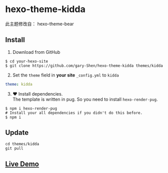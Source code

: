 # hexo-theme-kidda

此主题修改自： hexo-theme-bear

## Install

1. Download from GitHub
```shell
$ cd your-hexo-site
$ git clone https://github.com/gary-Shen/hexo-theme-kidda themes/kidda
```
2. Set the `theme` field in **your site** `_config.yml` to `kidda`
```yml
theme: kidda
```
3. ❤️ Install dependencies.  
The template is written in pug. So you need to install `hexo-render-pug`.
```
$ npm i hexo-render-pug
# Install your all dependencies if you didn't do this before.
$ npm i
```

## Update

```shell
cd themes/kidda
git pull
```

## [Live Demo](http://www.kidda.xyz)
